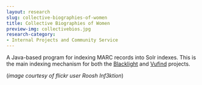 ```yaml
---
layout: research
slug: collective-biographies-of-women
title: Collective Biographies of Women
preview-img: collectivebios.jpg
research-category:
- Internal Projects and Community Service
---
```


A Java-based program for indexing MARC records into Solr indexes. This is the main indexing mechanism for both the [Blacklight](http://projectblacklight.org/) and [Vufind](http://vufind.org/) projects.

(_image courtesy of flickr user Roosh Inf3ktion_)
